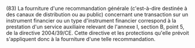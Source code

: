 (83) La fourniture d'une recommandation générale (c'est-à-dire destinée à des canaux de distribution ou au public) concernant une transaction sur un instrument financier ou un type d'instrument financier correspond à la prestation d'un service auxiliaire relevant de l'annexe I, section B, point 5, de la directive 2004/39/CE. Cette directive et les protections qu'elle prévoit s'appliquent donc à la fourniture d'une telle recommandation.